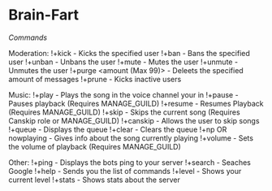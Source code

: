 # Brain-Fart

_Commands_

Moderation:
!+kick <user> - Kicks the specified user
!+ban <user> - Bans the specified user
!+unban <users id> - Unbans the user
!+mute <user> - Mutes the user
!+unmute <user> - Unmutes the user
!+purge <amount (Max 99)> - Deleets the specified amount of messages
!+prune - Kicks inactive users

Music:
!+play <song name or url> - Plays the song in the voice channel your in
!+pause - Pauses playback (Requires MANAGE_GUILD)
!+resume - Resumes Playback (Requires MANAGE_GUILD)
!+skip - Skips the current song (Requires Canskip role or MANAGE_GUILD)
!+canskip <user> - Allows the user to skip songs
!+queue - Displays the queue
!+clear - Clears the queue
!+np OR nowplaying - Gives info about the song currently playing
!+volume <amount> - Sets the volume of playback (Requires MANAGE_GUILD)

Other:
!+ping - Displays the bots ping to your server
!+search <phrase> - Seaches Google
!+help - Sends you the list of commands
!+level - Shows your current level
!+stats - Shows stats about the server
